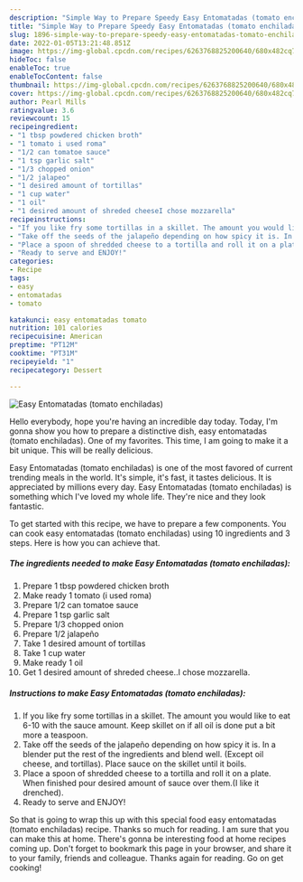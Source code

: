 ```yaml
---
description: "Simple Way to Prepare Speedy Easy Entomatadas (tomato enchiladas)"
title: "Simple Way to Prepare Speedy Easy Entomatadas (tomato enchiladas)"
slug: 1896-simple-way-to-prepare-speedy-easy-entomatadas-tomato-enchiladas
date: 2022-01-05T13:21:48.851Z
image: https://img-global.cpcdn.com/recipes/6263768825200640/680x482cq70/easy-entomatadas-tomato-enchiladas-recipe-main-photo.jpg
hideToc: false
enableToc: true
enableTocContent: false
thumbnail: https://img-global.cpcdn.com/recipes/6263768825200640/680x482cq70/easy-entomatadas-tomato-enchiladas-recipe-main-photo.jpg
cover: https://img-global.cpcdn.com/recipes/6263768825200640/680x482cq70/easy-entomatadas-tomato-enchiladas-recipe-main-photo.jpg
author: Pearl Mills
ratingvalue: 3.6
reviewcount: 15
recipeingredient:
- "1 tbsp powdered chicken broth"
- "1 tomato i used roma"
- "1/2 can tomatoe sauce"
- "1 tsp garlic salt"
- "1/3 chopped onion"
- "1/2 jalapeo"
- "1 desired amount of tortillas"
- "1 cup water"
- "1 oil"
- "1 desired amount of shreded cheeseI chose mozzarella"
recipeinstructions:
- "If you like fry some tortillas in a skillet. The amount you would like to eat 6-10 with the sauce amount. Keep skillet on if all oil is done put a bit more a teaspoon."
- "Take off the seeds of the jalapeño depending on how spicy it is. In a blender put the rest of the ingredients and blend well. (Except oil cheese, and tortillas). Place sauce on the skillet until it boils."
- "Place a spoon of shredded cheese to a tortilla and roll it on a plate. When finished pour desired amount of sauce over them.(I like it drenched)."
- "Ready to serve and ENJOY!"
categories:
- Recipe
tags:
- easy
- entomatadas
- tomato

katakunci: easy entomatadas tomato 
nutrition: 101 calories
recipecuisine: American
preptime: "PT12M"
cooktime: "PT31M"
recipeyield: "1"
recipecategory: Dessert

---
```



![Easy Entomatadas (tomato enchiladas)](https://img-global.cpcdn.com/recipes/6263768825200640/680x482cq70/easy-entomatadas-tomato-enchiladas-recipe-main-photo.jpg)

Hello everybody, hope you're having an incredible day today. Today, I'm gonna show you how to prepare a distinctive dish, easy entomatadas (tomato enchiladas). One of my favorites. This time, I am going to make it a bit unique. This will be really delicious.



Easy Entomatadas (tomato enchiladas) is one of the most favored of current trending meals in the world. It's simple, it's fast, it tastes delicious. It is appreciated by millions every day. Easy Entomatadas (tomato enchiladas) is something which I've loved my whole life. They're nice and they look fantastic.


To get started with this recipe, we have to prepare a few components. You can cook easy entomatadas (tomato enchiladas) using 10 ingredients and 3 steps. Here is how you can achieve that.

<!--inarticleads1-->

##### The ingredients needed to make Easy Entomatadas (tomato enchiladas):

1. Prepare 1 tbsp powdered chicken broth
1. Make ready 1 tomato (i used roma)
1. Prepare 1/2 can tomatoe sauce
1. Prepare 1 tsp garlic salt
1. Prepare 1/3 chopped onion
1. Prepare 1/2 jalapeño
1. Take 1 desired amount of tortillas
1. Take 1 cup water
1. Make ready 1 oil
1. Get 1 desired amount of shreded cheese..I chose mozzarella.




<!--inarticleads2-->

##### Instructions to make Easy Entomatadas (tomato enchiladas):

1. If you like fry some tortillas in a skillet. The amount you would like to eat 6-10 with the sauce amount. Keep skillet on if all oil is done put a bit more a teaspoon.
1. Take off the seeds of the jalapeño depending on how spicy it is. In a blender put the rest of the ingredients and blend well. (Except oil cheese, and tortillas). Place sauce on the skillet until it boils.
1. Place a spoon of shredded cheese to a tortilla and roll it on a plate. When finished pour desired amount of sauce over them.(I like it drenched).
1. Ready to serve and ENJOY!



So that is going to wrap this up with this special food easy entomatadas (tomato enchiladas) recipe. Thanks so much for reading. I am sure that you can make this at home. There's gonna be interesting food at home recipes coming up. Don't forget to bookmark this page in your browser, and share it to your family, friends and colleague. Thanks again for reading. Go on get cooking!
